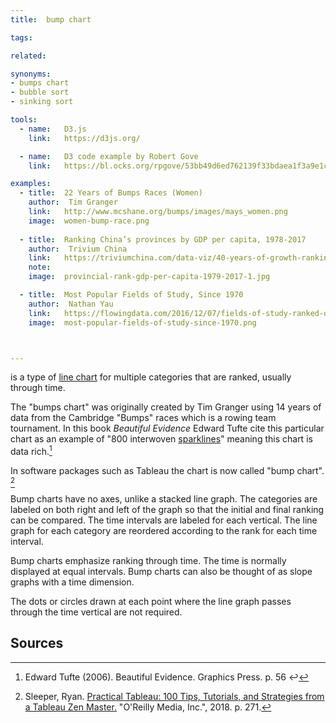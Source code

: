 ```yaml
---
title:  bump chart

tags:

related:

synonyms:
- bumps chart
- bubble sort
- sinking sort

tools:
  - name:   D3.js
    link:   https://d3js.org/

  - name:   D3 code example by Robert Gove
    link:   https://bl.ocks.org/rpgove/53bb49d6ed762139f33bdaea1f3a9e1c

examples:
  - title:  22 Years of Bumps Races (Women)
    author:  Tim Granger
    link:   http://www.mcshane.org/bumps/images/mays_women.png
    image:  women-bump-race.png
    
  - title:  Ranking China’s provinces by GDP per capita, 1978-2017
    author:  Trivium China
    link:   https://triviumchina.com/data-viz/40-years-of-growth-ranking-chinas-provinces-by-gdp-per-capita-1978-2017/
    note:   
    image:  provincial-rank-gdp-per-capita-1979-2017-1.jpg

  - title:  Most Popular Fields of Study, Since 1970
    author:  Nathan Yau
    link:   https://flowingdata.com/2016/12/07/fields-of-study-ranked-over-past-few-decades/
    image:  most-popular-fields-of-study-since-1970.png



---
```


is a type of [line chart](/line-graph) for multiple categories that are ranked, usually through time.

<!--more-->
The "bumps chart" was originally created by Tim Granger using 14 years of data from the Cambridge "Bumps" races which is a rowing team tournament. In this book *Beautiful Evidence* Edward Tufte cite this particular chart as an example of "800 interwoven [sparklines](/sparkline)" meaning this chart is data rich.[^tufte]

In software packages such as Tableau the chart is now called "bump chart". [^sleeper]

Bump charts have no axes, unlike a stacked line graph. The categories are labeled on both right and left of the graph so that the initial and final ranking can be compared. The time intervals are labeled for each vertical. The line graph for each category are reordered according to the rank for each time interval.

Bump charts emphasize ranking through time. The time is normally displayed at equal intervals. Bump charts can also be thought of as slope graphs with a time dimension.

The dots or circles drawn at each point where the line graph passes through the time vertical are not required.

## Sources
[^tufte]: Edward Tufte (2006). Beautiful Evidence. Graphics Press. p. 56 ↩
[^sleeper]: Sleeper, Ryan. [Practical Tableau: 100 Tips, Tutorials, and Strategies from a Tableau Zen Master.](https://books.google.fr/books?id=mfhTDwAAQBAJ) "O'Reilly Media, Inc.", 2018. p. 271.
